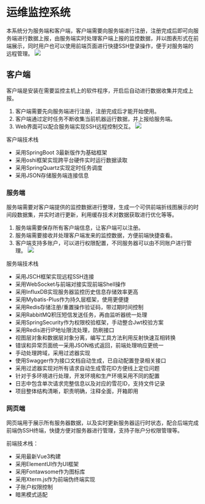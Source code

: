 # 运维监控系统

本系统分为服务端和客户端，客户端需要向服务端进行注册，注册完成后即可向服务端进行数据上报，由服务端实时处理客户端上报的监控数据，并以图表形式在前端展示，同时用户也可以使用前端页面进行快捷SSH登录操作，便于对服务端的远程管理。
![](https://image.itbaima.cn/images/90/image-2024012415806841.png)

## 客户端
客户端是安装在需要监控主机上的软件程序，开启后自动进行数据收集并完成上报。
1. 客户端需要先向服务端进行注册，注册完成后才能开始使用。
2. 客户端通过定时任务不断收集当前机器运行数据，并上报给服务端。
3. Web界面可以配合服务端实现SSH远程控制交互。
![](https://image.itbaima.cn/images/90/image-20240124151970884.png)


客户端技术栈

- 采用SpringBoot 3最新版作为基础框架
- 采用oshi框架实现跨平台硬件实时运行数据读取
- 采用SpringQuartz实现定时任务调度
- 采用JSON存储服务端连接信息

### 服务端
服务端需要对客户端提供的监控数据进行整理，生成一个可供前端折线图展示的时间段数据集，并实时进行更新，利用缓存技术对数据获取进行优化等等。
1. 服务端需要保存所有客户端信息，让客户端可以注册。
2. 服务端需要接收并处理客户端发来的监控数据，方便前端快捷查看。
3. 客户端支持多账户，可以进行权限配置，不同服务器可以由不同账户进行管理。
   ![](https://image.itbaima.cn/images/90/image-20240124151730322.png)


服务端技术栈

- 采用JSCH框架实现远程SSH连接
- 采用WebSocket与前端对接实现前端Shell操作
- 采用InfluxDB实现服务器监控历史信息存储效率更高
- 采用Mybatis-Plus作为持久层框架，使用更便捷
- 采用Redis存储注册/重置操作验证码，带过期时间控制
- 采用RabbitMQ积压短信发送任务，再由监听器统一处理
- 采用SpringSecurity作为权限校验框架，手动整合Jwt校验方案
- 采用Redis进行IP地址限流处理，防刷接口
- 视图层对象和数据层对象分离，编写工具方法利用反射快速互相转换
- 错误和异常页面统一采用JSON格式返回，前端处理响应更统一
- 手动处理跨域，采用过滤器实现
- 使用Swagger作为接口文档自动生成，已自动配置登录相关接口
- 采用过滤器实现对所有请求自动生成雪花ID方便线上定位问题
- 针对于多环境进行处理，开发环境和生产环境采用不同的配置
- 日志中包含单次请求完整信息以及对应的雪花ID，支持文件记录
- 项目整体结构清晰，职责明确，注释全面，开箱即用

### 网页端
网页端用于展示所有服务器数据，以及实时更新服务器运行时状态，配合后端完成前端伪SSH终端，快捷方便对服务器进行管理，支持子账户分权限管理等。

前端技术栈：
- 采用最新Vue3构建
- 采用ElementUI作为UI框架
- 采用Fontawsome作为图标库
- 采用Xterm.js作为前端伪终端实现
- 子账户权限控制
- 暗黑模式适配
